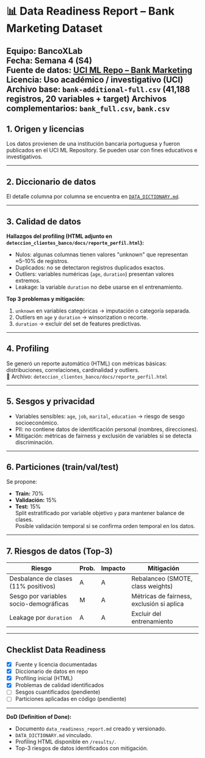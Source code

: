 # 📊 Data Readiness Report – Bank Marketing Dataset

**Equipo:** BancoXLab  
**Fecha:** Semana 4 (S4)  
**Fuente de datos:** [UCI ML Repo – Bank Marketing](https://archive.ics.uci.edu/dataset/222/bank+marketing)  
**Licencia:** Uso académico / investigativo (UCI)  
**Archivo base:** `bank-additional-full.csv` (41,188 registros, 20 variables + target)
**Archivos complementarios:** `bank_full.csv`, `bank.csv`
---

## 1. Origen y licencias
Los datos provienen de una institución bancaria portuguesa y fueron publicados en el UCI ML Repository. Se pueden usar con fines educativos e investigativos.  

---

## 2. Diccionario de datos
El detalle columna por columna se encuentra en [`DATA_DICTIONARY.md`](deteccion_clientes_banco/docs/DATA_DICTIONARY.md).  

---

## 3. Calidad de datos
**Hallazgos del profiling (HTML adjunto en `deteccion_clientes_banco/docs/reporte_perfil.html`):**
- Nulos: algunas columnas tienen valores "unknown" que representan ≈5–10% de registros.  
- Duplicados: no se detectaron registros duplicados exactos.  
- Outliers: variables numéricas (`age`, `duration`) presentan valores extremos.  
- Leakage: la variable `duration` no debe usarse en el entrenamiento.  

**Top 3 problemas y mitigación:**
1. `unknown` en variables categóricas → imputación o categoría separada.  
2. Outliers en `age` y `duration` → winsorization o recorte.  
3. `duration` → excluir del set de features predictivas.  

---

## 4. Profiling
Se generó un reporte automático (HTML) con métricas básicas: distribuciones, correlaciones, cardinalidad y outliers.  
📎 Archivo: `deteccion_clientes_banco/docs/reporte_perfil.html`  

---

## 5. Sesgos y privacidad
- Variables sensibles: `age`, `job`, `marital`, `education` → riesgo de sesgo socioeconómico.  
- PII: no contiene datos de identificación personal (nombres, direcciones).  
- Mitigación: métricas de fairness y exclusión de variables si se detecta discriminación.  

---

## 6. Particiones (train/val/test)
Se propone:  
- **Train:** 70%  
- **Validación:** 15%  
- **Test:** 15%  
Split estratificado por variable objetivo `y` para mantener balance de clases.  
Posible validación temporal si se confirma orden temporal en los datos.  

---

## 7. Riesgos de datos (Top-3)
| Riesgo | Prob. | Impacto | Mitigación |
|--------|-------|---------|------------|
| Desbalance de clases (11% positivos) | A | A | Rebalanceo (SMOTE, class weights) |
| Sesgo por variables socio-demográficas | M | A | Métricas de fairness, exclusión si aplica |
| Leakage por `duration` | A | A | Excluir del entrenamiento |

---

## Checklist Data Readiness
- [x] Fuente y licencia documentadas  
- [x] Diccionario de datos en repo  
- [x] Profiling inicial (HTML)  
- [x] Problemas de calidad identificados  
- [ ] Sesgos cuantificados (pendiente)  
- [ ] Particiones aplicadas en código (pendiente)  

---

**DoD (Definition of Done):**
- Documento `data_readiness_report.md` creado y versionado.  
- `DATA_DICTIONARY.md` vinculado.  
- Profiling HTML disponible en `/results/`.  
- Top-3 riesgos de datos identificados con mitigación.  
